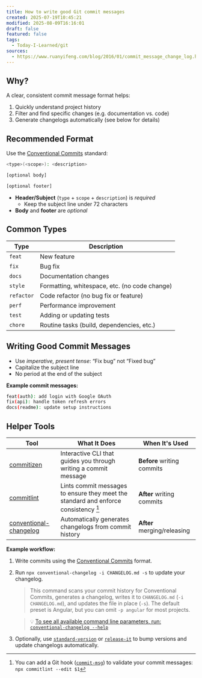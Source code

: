 ```yaml
---
title: How to write good Git commit messages
created: 2025-07-19T10:45:21
modified: 2025-08-09T16:16:01
draft: false
featured: false
tags:
  - Today-I-Learned/git
sources:
  - https://www.ruanyifeng.com/blog/2016/01/commit_message_change_log.html
---
```


## Why?

A clear, consistent commit message format helps:

1. Quickly understand project history
2. Filter and find specific changes (e.g. documentation vs. code)
3. Generate changelogs automatically (see below for details)

## Recommended Format

Use the [Conventional Commits](https://www.conventionalcommits.org/) standard:

```bash
<type>(<scope>): <description>

[optional body]

[optional footer]
```

* **Header/Subject** (`type` + `scope` + `description`) is _required_
  * Keep the subject line under 72 characters
* **Body** and **footer** are _optional_

## Common Types

| Type       | Description                                   |
| ---------- | --------------------------------------------- |
| `feat`     | New feature                                   |
| `fix`      | Bug fix                                       |
| `docs`     | Documentation changes                         |
| `style`    | Formatting, whitespace, etc. (no code change) |
| `refactor` | Code refactor (no bug fix or feature)         |
| `perf`     | Performance improvement                       |
| `test`     | Adding or updating tests                      |
| `chore`    | Routine tasks (build, dependencies, etc.)     |

## Writing Good Commit Messages

* Use _imperative, present tense_: “Fix bug” not “Fixed bug”
* Capitalize the subject line
* No period at the end of the subject

**Example commit messages:**

```bash
feat(auth): add login with Google OAuth
fix(api): handle token refresh errors
docs(readme): update setup instructions
```

## Helper Tools

| Tool                                                                                       | What It Does                                                                        | When It's Used              |
| ------------------------------------------------------------------------------------------ | ----------------------------------------------------------------------------------- | --------------------------- |
| [commitizen](https://github.com/commitizen/cz-cli)                                         | Interactive CLI that guides you through writing a commit message                    | **Before** writing commits  |
| [commitlint](https://github.com/conventional-changelog/commitlint)                         | Lints commit messages to ensure they meet the standard and enforce consistency [^1] | **After** writing commits   |
| [conventional-changelog](https://github.com/conventional-changelog/conventional-changelog) | Automatically generates changelogs from commit history                              | **After** merging/releasing |

**Example workflow:**

1. Write commits using the [Conventional Commits](https://www.conventionalcommits.org/) format.
2. Run `npx conventional-changelog -i CHANGELOG.md -s` to update your changelog.

   > This command scans your commit history for Conventional Commits, generates a changelog, writes it to `CHANGELOG.md` (`-i CHANGELOG.md`), and updates the file in place (`-s`). The default preset is Angular, but you can omit `-p angular` for most projects.

   > 💡 [To see all available command line parameters, run: `conventional-changelog --help`](https://github.com/conventional-changelog/conventional-changelog/tree/master/packages/conventional-changelog#usage)

3. Optionally, use [`standard-version`](https://github.com/conventional-changelog/standard-version) or [`release-it`](https://github.com/release-it/release-it) to bump versions and update changelogs automatically.

[^1]: You can add a Git hook ([`commit-msg`](https://git-scm.com/book/ms/v2/Customizing-Git-Git-Hooks)) to validate your commit messages: `npx commitlint --edit $1`
